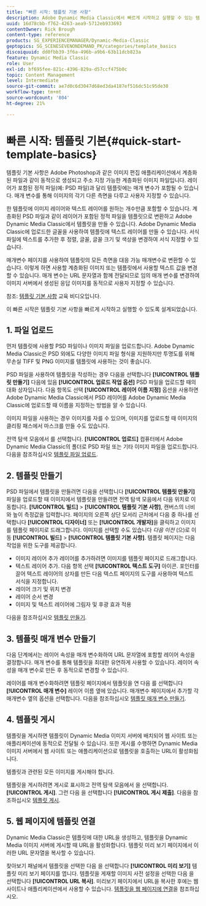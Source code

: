 ```yaml
---
title: "빠른 시작: 템플릿 기본 사항"
description: Adobe Dynamic Media Classic에서 빠르게 시작하고 실행할 수 있는 템플릿 기본 사항에 대한 소개 및 빠른 시작
uuid: 16d78cbb-f762-4263-aea9-5712eb933693
contentOwner: Rick Brough
content-type: reference
products: SG_EXPERIENCEMANAGER/Dynamic-Media-Classic
geptopics: SG_SCENESEVENONDEMAND_PK/categories/template_basics
discoiquuid: dd0fbb39-3f6a-496b-a9b6-63b11dcb823a
feature: Dynamic Media Classic
role: User
exl-id: bf695fee-821c-4396-829a-d57ccf475b0c
topic: Content Management
level: Intermediate
source-git-commit: ae7d0c6d3047d68ed3da4187ef516dc51c95de30
workflow-type: tm+mt
source-wordcount: '804'
ht-degree: 21%

---
```


# 빠른 시작: 템플릿 기본{#quick-start-template-basics}

템플릿 기본 사항은 Adobe Photoshop과 같은 이미지 편집 애플리케이션에서 계층화된 파일과 같이 동적으로 생성되고 주소 지정 가능한 계층화된 이미지 파일입니다. 레이어가 포함된 정적 파일(예: PSD 파일)과 달리 템플릿에는 매개 변수가 포함될 수 있습니다. 매개 변수를 통해 이미지의 각기 다른 측면을 다루고 사용자 지정할 수 있습니다.

한 템플릿에 이미지 레이어와 텍스트 레이어를 원하는 개수만큼 포함할 수 있습니다. 계층화된 PSD 파일과 같이 레이어가 포함된 정적 파일을 템플릿으로 변환하고 Adobe Dynamic Media Classic에서 템플릿을 만들 수 있습니다. Adobe Dynamic Media Classic에 업로드한 글꼴을 사용하여 템플릿에 텍스트 레이어를 만들 수 있습니다. 서식 파일에 텍스트를 추가한 후 정렬, 글꼴, 글꼴 크기 및 색상을 변경하여 서식 지정할 수 있습니다.

매개변수 페이지를 사용하여 템플릿의 모든 측면을 대응 가능 매개변수로 변환할 수 있습니다. 이렇게 하면 사용할 계층화된 이미지 또는 템플릿에서 사용할 텍스트 값을 변경할 수 있습니다. 매개 변수는 URL 문자열과 함께 전달되므로 임의 매개 변수를 변경하여 이미지 서버에서 생성된 응답 이미지를 동적으로 사용자 지정할 수 있습니다.

참조: [템플릿 기본 사항](https://s7d5.scene7.com/s7viewers/html5/VideoViewer.html?videoserverurl=https://s7d5.scene7.com/is/content/&amp;emailurl=https://s7d5.scene7.com/s7/emailFriend&amp;serverUrl=https://s7d5.scene7.com/is/image/&amp;config=Scene7SharedAssets/Universal_HTML5_Video&amp;contenturl=https://s7d5.scene7.com/skins/&amp;asset=S7tutorials/553_Template%20Basics_converted%20renamed_Dynamic%20Banners-AVS) 교육 비디오입니다.

이 빠른 시작은 템플릿 기본 사항을 빠르게 시작하고 실행할 수 있도록 설계되었습니다.

## 1. 파일 업로드

먼저 템플릿에 사용할 PSD 파일이나 이미지 파일을 업로드합니다. Adobe Dynamic Media Classic은 PSD 외에도 다양한 이미지 파일 형식을 지원하지만 투명도를 위해 무손실 TIFF 및 PNG 이미지를 템플릿에 사용하는 것이 좋습니다.

PSD 파일을 사용하여 템플릿을 작성하는 경우 다음을 선택합니다 **[!UICONTROL 템플릿 만들기]** 다음에 있음 **[!UICONTROL 업로드 작업 옵션]** PSD 파일을 업로드할 때의 대화 상자입니다. 다음 항목도 선택 **[!UICONTROL 레이어 이름 지정]** 옵션을 사용하면 Adobe Dynamic Media Classic에서 PSD 레이어를 Adobe Dynamic Media Classic에 업로드할 때 이름을 지정하는 방법을 알 수 있습니다.

이미지 파일을 사용하는 경우 이미지를 자를 수 있으며, 이미지를 업로드할 때 이미지의 클리핑 패스에서 마스크를 만들 수도 있습니다.

전역 탐색 모음에서 를 선택합니다. **[!UICONTROL 업로드]** 컴퓨터에서 Adobe Dynamic Media Classic의 폴더로 PSD 파일 또는 기타 이미지 파일을 업로드합니다. 다음을 참조하십시오 [템플릿 파일 업로드](uploading-template-files.md#uploading_template_files).

## 2. 템플릿 만들기

PSD 파일에서 템플릿을 만들려면 다음을 선택합니다 **[!UICONTROL 템플릿 만들기]** 파일을 업로드할 때 이미지에서 템플릿을 만들려면 전역 탐색 모음에서 다음 위치로 이동합니다. **[!UICONTROL 빌드]** > **[!UICONTROL 템플릿 기본 사항]**, 캔버스의 너비와 높이 측정값을 입력합니다. 페이지의 오른쪽 상단 모서리 근처에서 다음 중 하나를 선택합니다 **[!UICONTROL 디자이너]** 또는 **[!UICONTROL 개발자]**&#x200B;을 클릭하고 이미지를 템플릿 페이지로 드래그합니다. 이미지를 선택할 수도 있습니다 *다음 이전* (으)로 이동 **[!UICONTROL 빌드]** > **[!UICONTROL 템플릿 기본 사항]**. 템플릿 페이지는 다음 작업을 위한 도구를 제공합니다.

* 이미지 레이어 추가 레이어를 추가하려면 이미지를 템플릿 페이지로 드래그합니다.
* 텍스트 레이어 추가. 다음 항목 선택 **[!UICONTROL 텍스트 도구]** 아이콘. 포인터를 끌어 텍스트 레이어의 상자를 만든 다음 텍스트 페이지의 도구를 사용하여 텍스트 서식을 지정합니다.
* 레이어 크기 및 위치 변경
* 레이어 순서 변경
* 이미지 및 텍스트 레이어에 그림자 및 후광 효과 적용

다음을 참조하십시오 [템플릿 만들기](creating-template.md#creating_a_template).

## 3. 템플릿 매개 변수 만들기

다음 단계에서는 레이어 속성을 매개 변수화하여 URL 문자열에 포함할 레이어 속성을 결정합니다. 매개 변수를 통해 템플릿을 최대한 유연하게 사용할 수 있습니다. 레이어 속성을 매개 변수로 만든 후 동적으로 변경할 수 있습니다.

레이어를 매개 변수화하려면 템플릿 페이지에서 템플릿을 연 다음 를 선택합니다 **[!UICONTROL 매개 변수]** 레이어 이름 옆에 있습니다. 매개변수 페이지에서 추가할 각 매개변수 옆의 옵션을 선택합니다. 다음을 참조하십시오 [템플릿 매개 변수 만들기](creating-template-parameters.md#creating_template_parameters).

## 4. 템플릿 게시

템플릿을 게시하면 템플릿이 Dynamic Media 이미지 서버에 배치되어 웹 사이트 또는 애플리케이션에 동적으로 전달될 수 있습니다. 또한 게시를 수행하면 Dynamic Media 이미지 서버에서 웹 사이트 또는 애플리케이션으로 템플릿을 호출하는 URL이 활성화됩니다.

템플릿과 관련된 모든 이미지를 게시해야 합니다.

템플릿을 게시하려면 게시로 표시하고 전역 탐색 모음에서 을 선택합니다. **[!UICONTROL 게시]**. 그런 다음 을 선택합니다 **[!UICONTROL 게시 제출]**. 다음을 참조하십시오 [템플릿 게시](publishing-templates.md#publishing_templates).

## 5. 웹 페이지에 템플릿 연결

Dynamic Media Classic은 템플릿에 대한 URL을 생성하고, 템플릿을 Dynamic Media 이미지 서버에 게시할 때 URL을 활성화합니다. 템플릿 미리 보기 페이지에서 이러한 URL 문자열을 복사할 수 있습니다.

찾아보기 패널에서 템플릿을 선택한 다음 을 선택합니다 **[!UICONTROL 미리 보기]** 템플릿 미리 보기 페이지를 엽니다. 템플릿을 게재할 이미지 사전 설정을 선택한 다음 을 선택합니다 **[!UICONTROL URL 복사]**. 미리보기 페이지에서 URL을 복사한 후에는 웹 사이트나 애플리케이션에서 사용할 수 있습니다. [템플릿을 웹 페이지에 연결](linking-template-web-page.md#linking_a_template_to_a_web_page)을 참조하십시오.
